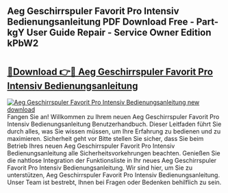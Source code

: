 ## Aeg Geschirrspuler Favorit Pro Intensiv Bedienungsanleitung PDF Download Free - Part-kgY User Guide Repair - Service Owner Edition kPbW2

# <h2><a href="http://df4t48l.blite.top/?on=Aeg+Geschirrspuler+Favorit+Pro+Intensiv+Bedienungsanleitung">🔗Download 👉🔴 Aeg Geschirrspuler Favorit Pro Intensiv Bedienungsanleitung</a></h2>

[![Aeg Geschirrspuler Favorit Pro Intensiv Bedienungsanleitung new download](https://i.imgur.com/lujVjoI.png)](http://df4t48l.blite.top/?on=Aeg+Geschirrspuler+Favorit+Pro+Intensiv+Bedienungsanleitung)
Fangen Sie an! Willkommen zu Ihrem neuen Aeg Geschirrspuler Favorit Pro Intensiv Bedienungsanleitung Benutzerhandbuch. Dieser Leitfaden führt Sie durch alles, was Sie wissen müssen, um Ihre Erfahrung zu bedienen und zu maximieren. Sicherheit geht vor Bitte stellen Sie sicher, dass Sie beim Betrieb Ihres neuen Aeg Geschirrspuler Favorit Pro Intensiv Bedienungsanleitung alle Sicherheitsvorkehrungen beachten. Genießen Sie die nahtlose Integration der Funktionsliste in Ihr neues Aeg Geschirrspuler Favorit Pro Intensiv Bedienungsanleitung. Wir sind hier, um Sie zu unterstützen, Aeg Geschirrspuler Favorit Pro Intensiv Bedienungsanleitung. Unser Team ist bestrebt, Ihnen bei Fragen oder Bedenken behilflich zu sein.
